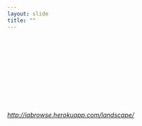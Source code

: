 ```yaml
---
layout: slide
title: ""
---
```


<section>
<iframe class="stretch" frameborder="0" marginheight="0" marginwidth="0" data-src="https://iabrowse.herokuapp.com/landscape/"></iframe>
<h6><a class="external" href="https://iabrowse.herokuapp.com/landscape/">http://iabrowse.herokuapp.com/landscape/</a></h6>
</section>
